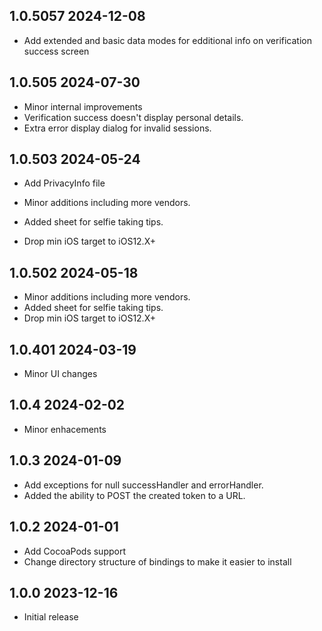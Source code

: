 ## 1.0.5057 2024-12-08
* Add extended and basic data modes for edditional info on verification success screen

## 1.0.505 2024-07-30
* Minor internal improvements
* Verification success doesn't display personal details.
* Extra error display dialog for invalid sessions.

## 1.0.503 2024-05-24
* Add PrivacyInfo file

* Minor additions including more vendors.
* Added sheet for selfie taking tips.
* Drop min iOS target to iOS12.X+


## 1.0.502 2024-05-18

* Minor additions including more vendors.
* Added sheet for selfie taking tips.
* Drop min iOS target to iOS12.X+

## 1.0.401 2024-03-19

* Minor UI changes

## 1.0.4 2024-02-02

* Minor enhacements

## 1.0.3 2024-01-09

* Add exceptions for null successHandler and errorHandler.
* Added the ability to POST the created token to a URL.

## 1.0.2 2024-01-01

* Add CocoaPods support
* Change directory structure of bindings to make it easier to install

## 1.0.0 2023-12-16

* Initial release

